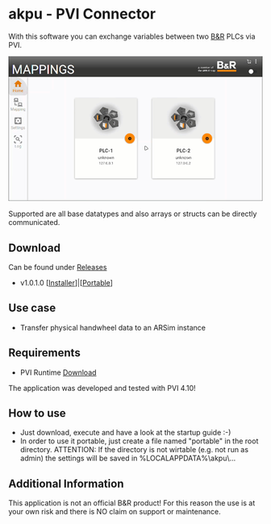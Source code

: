 
# akpu - PVI Connector
With this software you can exchange variables between two [B&amp;R](https://www.br-automation.com) PLCs via PVI.

![akpu](https://github.com/bee-eater/akpu/raw/main/img/akpu_Main.gif)

Supported are all base datatypes and also arrays or structs can be directly communicated.

## Download
Can be found under [Releases](https://github.com/bee-eater/akpu/releases/latest)
- v1.0.1.0 [[Installer](https://github.com/bee-eater/akpu/releases/download/v1.0.1.0/akpu-1.0.1.0-Release-x86.msi)]|[[Portable](https://github.com/bee-eater/akpu/releases/download/v1.0.1.0/akpu-1.0.1.0-Release-x86.zip)]

## Use case
- Transfer physical handwheel data to an ARSim instance

## Requirements
- PVI Runtime [Download](https://www.br-automation.com/de/downloads/software/automation-netpvi/pvi-development-setup/)

The application was developed and tested with PVI 4.10!

## How to use
- Just download, execute and have a look at the startup guide :-)
- In order to use it portable, just create a file named "portable" in the root directory. ATTENTION: If the directory is not wirtable (e.g. not run as admin) the settings will be saved in %LOCALAPPDATA%\\akpu\\...

## Additional Information
This application is not an official B&amp;R product! For this reason the use is at your own risk and there is NO claim on support or maintenance.

